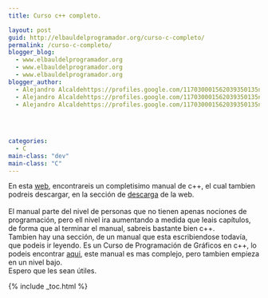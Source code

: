 ```yaml
---
title: Curso c++ completo.

layout: post
guid: http://elbauldelprogramador.org/curso-c-completo/
permalink: /curso-c-completo/
blogger_blog:
  - www.elbauldelprogramador.org
  - www.elbauldelprogramador.org
  - www.elbauldelprogramador.org
blogger_author:
  - Alejandro Alcaldehttps://profiles.google.com/117030001562039350135noreply@blogger.com
  - Alejandro Alcaldehttps://profiles.google.com/117030001562039350135noreply@blogger.com
  - Alejandro Alcaldehttps://profiles.google.com/117030001562039350135noreply@blogger.com

  
  
  
categories:
  - C
main-class: "dev"
main-class: "C"
---
```

En esta <a href="http://c.conclase.net/curso/index.php?cap=000#inicio" target="_blank">web</a>, encontrareis un completisimo manual de c++, el cual tambien podreis descargar, en la sección de <a href="http://conclase.net/?id=descargas" target="_blank">descarga</a> de la web.  
<span class="fullpost"> <br /> El manual parte del nivel de personas que no tienen apenas nociones de programación, pero ell nivel ira aumentando a medida que leais capítulos, de forma que al terminar el manual, sabreis bastante bien c++.<br /> Tambien hay una sección, de un manual que esta escribiendose todavía, que podeis ir leyendo. Es un Curso de Programación de Gráficos en c++, lo podeis encontrar <a href="http://graficos.conclase.net/curso/index.php" target="_blank">aqui</a>, este manual es mas complejo, pero tambien empieza en un nivel bajo.<br /> Espero que les sean útiles.<br /> </span>



{% include _toc.html %}
